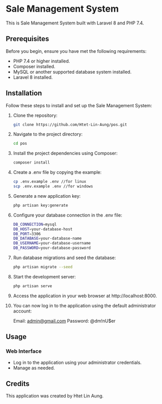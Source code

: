 # Sale Management System

This is Sale Management System built with Laravel 8 and PHP 7.4. 

## Prerequisites

Before you begin, ensure you have met the following requirements:

- PHP 7.4 or higher installed.
- Composer installed.
- MySQL or another supported database system installed.
- Laravel 8 installed.

## Installation

Follow these steps to install and set up the Sale Management System:

1. Clone the repository:

   ```bash
   git clone https://github.com/Htet-Lin-Aung/pos.git

2. Navigate to the project directory:

    ```bash
    cd pos

3. Install the project dependencies using Composer:

    ```bash
    composer install

4. Create a .env file by copying the example:

    ```bash
    cp .env.example .env //for linux
    scp .env.example .env //for windows

5. Generate a new application key:

    ```bash
    php artisan key:generate

6. Configure your database connection in the .env file:

    ```bash
    DB_CONNECTION=mysql
    DB_HOST=your-database-host
    DB_PORT=3306
    DB_DATABASE=your-database-name
    DB_USERNAME=your-database-username
    DB_PASSWORD=your-database-password

7. Run database migrations and seed the database:

    ```bash
    php artisan migrate --seed

8. Start the development server:

    ```bash
    php artisan serve

9. Access the application in your web browser at http://localhost:8000.

10. You can now log in to the application using the default administrator account:

    Email: admin@gmail.com
    Password: @dm!nU$er

## Usage

### Web Interface

- Log in to the application using your administrator credentials.
- Manage as needed.

## Credits

This application was created by Htet Lin Aung.